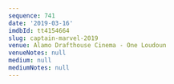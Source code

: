 ```yaml
---
sequence: 741
date: '2019-03-16'
imdbId: tt4154664
slug: captain-marvel-2019
venue: Alamo Drafthouse Cinema - One Loudoun
venueNotes: null
medium: null
mediumNotes: null
---
```



